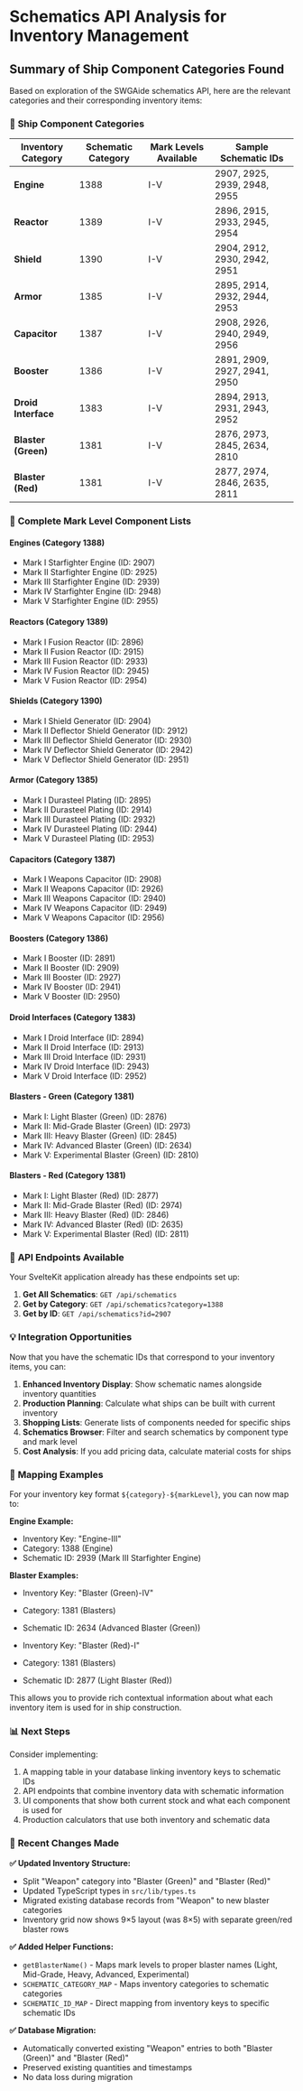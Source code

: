 # Schematics API Analysis for Inventory Management

## Summary of Ship Component Categories Found

Based on exploration of the SWGAide schematics API, here are the relevant categories and their corresponding inventory items:

### 🚀 **Ship Component Categories**

| Inventory Category | Schematic Category | Mark Levels Available | Sample Schematic IDs |
|-------------------|-------------------|---------------------|---------------------|
| **Engine** | 1388 | I-V | 2907, 2925, 2939, 2948, 2955 |
| **Reactor** | 1389 | I-V | 2896, 2915, 2933, 2945, 2954 |
| **Shield** | 1390 | I-V | 2904, 2912, 2930, 2942, 2951 |
| **Armor** | 1385 | I-V | 2895, 2914, 2932, 2944, 2953 |
| **Capacitor** | 1387 | I-V | 2908, 2926, 2940, 2949, 2956 |
| **Booster** | 1386 | I-V | 2891, 2909, 2927, 2941, 2950 |
| **Droid Interface** | 1383 | I-V | 2894, 2913, 2931, 2943, 2952 |
| **Blaster (Green)** | 1381 | I-V | 2876, 2973, 2845, 2634, 2810 |
| **Blaster (Red)** | 1381 | I-V | 2877, 2974, 2846, 2635, 2811 |

### 📝 **Complete Mark Level Component Lists**

#### Engines (Category 1388)
- Mark I Starfighter Engine (ID: 2907)
- Mark II Starfighter Engine (ID: 2925)
- Mark III Starfighter Engine (ID: 2939)
- Mark IV Starfighter Engine (ID: 2948)
- Mark V Starfighter Engine (ID: 2955)

#### Reactors (Category 1389)
- Mark I Fusion Reactor (ID: 2896)
- Mark II Fusion Reactor (ID: 2915)
- Mark III Fusion Reactor (ID: 2933)
- Mark IV Fusion Reactor (ID: 2945)
- Mark V Fusion Reactor (ID: 2954)

#### Shields (Category 1390)
- Mark I Shield Generator (ID: 2904)
- Mark II Deflector Shield Generator (ID: 2912)
- Mark III Deflector Shield Generator (ID: 2930)
- Mark IV Deflector Shield Generator (ID: 2942)
- Mark V Deflector Shield Generator (ID: 2951)

#### Armor (Category 1385)
- Mark I Durasteel Plating (ID: 2895)
- Mark II Durasteel Plating (ID: 2914)
- Mark III Durasteel Plating (ID: 2932)
- Mark IV Durasteel Plating (ID: 2944)
- Mark V Durasteel Plating (ID: 2953)

#### Capacitors (Category 1387)
- Mark I Weapons Capacitor (ID: 2908)
- Mark II Weapons Capacitor (ID: 2926)
- Mark III Weapons Capacitor (ID: 2940)
- Mark IV Weapons Capacitor (ID: 2949)
- Mark V Weapons Capacitor (ID: 2956)

#### Boosters (Category 1386)
- Mark I Booster (ID: 2891)
- Mark II Booster (ID: 2909)
- Mark III Booster (ID: 2927)
- Mark IV Booster (ID: 2941)
- Mark V Booster (ID: 2950)

#### Droid Interfaces (Category 1383)
- Mark I Droid Interface (ID: 2894)
- Mark II Droid Interface (ID: 2913)
- Mark III Droid Interface (ID: 2931)
- Mark IV Droid Interface (ID: 2943)
- Mark V Droid Interface (ID: 2952)

#### Blasters - Green (Category 1381)
- Mark I: Light Blaster (Green) (ID: 2876)
- Mark II: Mid-Grade Blaster (Green) (ID: 2973)
- Mark III: Heavy Blaster (Green) (ID: 2845)
- Mark IV: Advanced Blaster (Green) (ID: 2634)
- Mark V: Experimental Blaster (Green) (ID: 2810)

#### Blasters - Red (Category 1381)
- Mark I: Light Blaster (Red) (ID: 2877)
- Mark II: Mid-Grade Blaster (Red) (ID: 2974)
- Mark III: Heavy Blaster (Red) (ID: 2846)
- Mark IV: Advanced Blaster (Red) (ID: 2635)
- Mark V: Experimental Blaster (Red) (ID: 2811)

### 🔧 **API Endpoints Available**

Your SvelteKit application already has these endpoints set up:

1. **Get All Schematics**: `GET /api/schematics`
2. **Get by Category**: `GET /api/schematics?category=1388`
3. **Get by ID**: `GET /api/schematics?id=2907`

### 💡 **Integration Opportunities**

Now that you have the schematic IDs that correspond to your inventory items, you can:

1. **Enhanced Inventory Display**: Show schematic names alongside inventory quantities
2. **Production Planning**: Calculate what ships can be built with current inventory
3. **Shopping Lists**: Generate lists of components needed for specific ships
4. **Schematics Browser**: Filter and search schematics by component type and mark level
5. **Cost Analysis**: If you add pricing data, calculate material costs for ships

### 🎯 **Mapping Examples**

For your inventory key format `${category}-${markLevel}`, you can now map to:

**Engine Example:**
- Inventory Key: "Engine-III" 
- Category: 1388 (Engine)
- Schematic ID: 2939 (Mark III Starfighter Engine)

**Blaster Examples:**
- Inventory Key: "Blaster (Green)-IV"
- Category: 1381 (Blasters)
- Schematic ID: 2634 (Advanced Blaster (Green))

- Inventory Key: "Blaster (Red)-I"
- Category: 1381 (Blasters) 
- Schematic ID: 2877 (Light Blaster (Red))

This allows you to provide rich contextual information about what each inventory item is used for in ship construction.

### 📊 **Next Steps**

Consider implementing:
1. A mapping table in your database linking inventory keys to schematic IDs
2. API endpoints that combine inventory data with schematic information
3. UI components that show both current stock and what each component is used for
4. Production calculators that use both inventory and schematic data

### 🔄 **Recent Changes Made**

**✅ Updated Inventory Structure:**
- Split "Weapon" category into "Blaster (Green)" and "Blaster (Red)"
- Updated TypeScript types in `src/lib/types.ts`
- Migrated existing database records from "Weapon" to new blaster categories
- Inventory grid now shows 9×5 layout (was 8×5) with separate green/red blaster rows

**✅ Added Helper Functions:**
- `getBlasterName()` - Maps mark levels to proper blaster names (Light, Mid-Grade, Heavy, Advanced, Experimental)
- `SCHEMATIC_CATEGORY_MAP` - Maps inventory categories to schematic categories
- `SCHEMATIC_ID_MAP` - Direct mapping from inventory keys to specific schematic IDs

**✅ Database Migration:**
- Automatically converted existing "Weapon" entries to both "Blaster (Green)" and "Blaster (Red)"
- Preserved existing quantities and timestamps
- No data loss during migration
